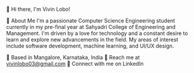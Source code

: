 👋 Hi there, I'm Vivin Lobo!

🌟 About Me
I'm a passionate Computer Science Engineering student currently in my pre-final year at Sahyadri College of Engineering and Management. I'm driven by a love for technology and a constant desire to learn and explore new advancements in the field. My areas of interest include software development, machine learning, and UI/UX design.

📍 Based in Mangalore, Karnataka, India
📧 Reach me at vivinlobo03@gmail.com
💼 Connect with me on LinkedIn
